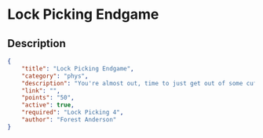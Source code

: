 # Lock Picking Endgame

## Description

```json
{
    "title": "Lock Picking Endgame",
    "category": "phys",
    "description": "You're almost out, time to just get out of some cuffs",
    "link": "",
    "points": "50",
    "active": true,
    "required": "Lock Picking 4",
    "author": "Forest Anderson"
}
```
